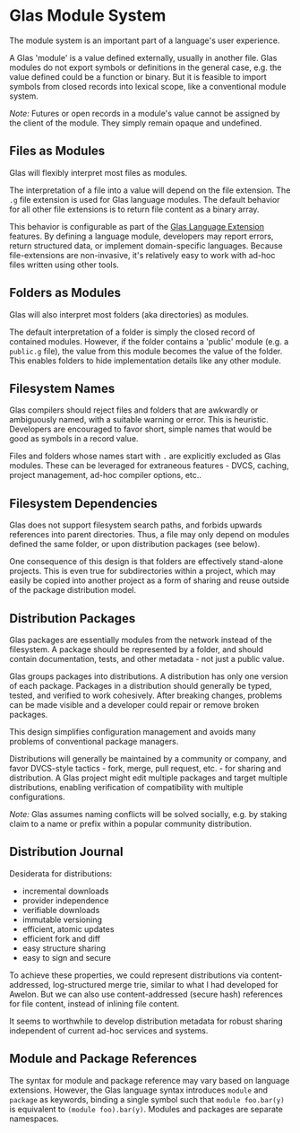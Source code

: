 # Glas Module System

The module system is an important part of a language's user experience.

A Glas 'module' is a value defined externally, usually in another file. Glas modules do not export symbols or definitions in the general case, e.g. the value defined could be a function or binary. But it is feasible to import symbols from closed records into lexical scope, like a conventional module system.

*Note:* Futures or open records in a module's value cannot be assigned by the client of the module. They simply remain opaque and undefined.

## Files as Modules

Glas will flexibly interpret most files as modules.

The interpretation of a file into a value will depend on the file extension. The `.g` file extension is used for Glas language modules. The default behavior for all other file extensions is to return file content as a binary array. 

This behavior is configurable as part of the [Glas Language Extension](GlasLangExt.md) features. By defining a language module, developers may report errors, return structured data, or implement domain-specific languages. Because file-extensions are non-invasive, it's relatively easy to work with ad-hoc files written using other tools.

## Folders as Modules

Glas will also interpret most folders (aka directories) as modules.

The default interpretation of a folder is simply the closed record of contained modules. However, if the folder contains a 'public' module (e.g. a `public.g` file), the value from this module becomes the value of the folder. This enables folders to hide implementation details like any other module.

## Filesystem Names

Glas compilers should reject files and folders that are awkwardly or ambiguously named, with a suitable warning or error. This is heuristic. Developers are encouraged to favor short, simple names that would be good as symbols in a record value.

Files and folders whose names start with `.` are explicitly excluded as Glas modules. These can be leveraged for extraneous features - DVCS, caching, project management, ad-hoc compiler options, etc..

## Filesystem Dependencies

Glas does not support filesystem search paths, and forbids upwards references into parent directories. Thus, a file may only depend on modules defined the same folder, or upon distribution packages (see below).

One consequence of this design is that folders are effectively stand-alone projects. This is even true for subdirectories within a project, which may easily be copied into another project as a form of sharing and reuse outside of the package distribution model.

## Distribution Packages

Glas packages are essentially modules from the network instead of the filesystem. A package should be represented by a folder, and should contain documentation, tests, and other metadata - not just a public value.

Glas groups packages into distributions. A distribution has only one version of each package. Packages in a distribution should generally be typed, tested, and verified to work cohesively. After breaking changes, problems can be made visible and a developer could repair or remove broken packages.

This design simplifies configuration management and avoids many problems of conventional package managers.

Distributions will generally be maintained by a community or company, and favor DVCS-style tactics - fork, merge, pull request, etc. - for sharing and distribution. A Glas project might edit multiple packages and target multiple distributions, enabling verification of compatibility with multiple configurations.

*Note:* Glas assumes naming conflicts will be solved socially, e.g. by staking claim to a name or prefix within a popular community distribution.

## Distribution Journal

Desiderata for distributions:

* incremental downloads
* provider independence
* verifiable downloads
* immutable versioning
* efficient, atomic updates
* efficient fork and diff
* easy structure sharing
* easy to sign and secure

To achieve these properties, we could represent distributions via content-addressed, log-structured merge trie, similar to what I had developed for Awelon. But we can also use content-addressed (secure hash) references for file content, instead of inlining file content.

It seems to worthwhile to develop distribution metadata for robust sharing independent of current ad-hoc services and systems.

## Module and Package References

The syntax for module and package reference may vary based on language extensions. However, the Glas language syntax introduces `module` and `package` as keywords, binding a single symbol such that `module foo.bar(y)` is equivalent to `(module foo).bar(y)`. Modules and packages are separate namespaces.
